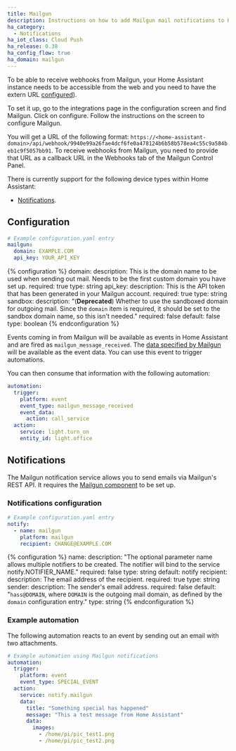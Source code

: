 ```yaml
---
title: Mailgun
description: Instructions on how to add Mailgun mail notifications to Home Assistant.
ha_category:
  - Notifications
ha_iot_class: Cloud Push
ha_release: 0.38
ha_config_flow: true
ha_domain: mailgun
---
```


To be able to receive webhooks from Mailgun, your Home Assistant instance needs to be accessible from the web and you need to have the extern URL [configured](/docs/configuration/basic)).

To set it up, go to the integrations page in the configuration screen and find Mailgun. Click on configure. Follow the instructions on the screen to configure Mailgun.

You will get a URL of the following format: `https://<home-assistant-domain>/api/webhook/9940e99a26fae4dcf6fe0a478124b6b58b578ea4c55c9a584beb1c9f5057bb91`. To receive webhooks from Mailgun, you need to provide that URL as a callback URL in the Webhooks tab of the Mailgun Control Panel.

There is currently support for the following device types within Home Assistant:

- [Notifications](#notifications).

## Configuration

```yaml
# Example configuration.yaml entry
mailgun:
  domain: EXAMPLE.COM
  api_key: YOUR_API_KEY
```

{% configuration %}
domain:
  description: This is the domain name to be used when sending out mail. Needs to be the first custom domain you have set up.
  required: true
  type: string
api_key:
  description: This is the API token that has been generated in your Mailgun account.
  required: true
  type: string
sandbox:
  description: "(**Deprecated**) Whether to use the sandboxed domain for outgoing mail. Since the `domain` item is required, it should be set to the sandbox domain name, so this isn't needed."
  required: false
  default: false
  type: boolean
{% endconfiguration %}

Events coming in from Mailgun will be available as events in Home Assistant and are fired as `mailgun_message_received`. The [data specified by Mailgun](https://documentation.mailgun.com/en/latest/api-events.html#event-structure) will be available as the event data. You can use this event to trigger automations.

You can then consume that information with the following automation:

```yaml
automation:
  trigger:
    platform: event
    event_type: mailgun_message_received
    event_data:
      action: call_service
  action:
    service: light.turn_on
    entity_id: light.office
```

## Notifications

The Mailgun notification service allows you to send emails via Mailgun's REST API. It requires the [Mailgun component](#configuration) to be set up.

### Notifications configuration

```yaml
# Example configuration.yaml entry
notify:
  - name: mailgun
    platform: mailgun
    recipient: CHANGE@EXAMPLE.COM
```

{% configuration %}
name:
  description: "The optional parameter name allows multiple notifiers to be created. The notifier will bind to the service notify.NOTIFIER_NAME."
  required: false
  type: string
  default: notify
recipient:
  description: The email address of the recipient.
  required: true
  type: string
sender:
  description: The sender's email address.
  required: false
  default: "`hass@DOMAIN`, where `DOMAIN` is the outgoing mail domain, as defined by the `domain` configuration entry."
  type: string
{% endconfiguration %}

### Example automation

The following automation reacts to an event by sending out an email with two attachments.

```yaml
# Example automation using Mailgun notifications
automation:
  trigger:
    platform: event
    event_type: SPECIAL_EVENT
  action:
    service: notify.mailgun
    data:
      title: "Something special has happened"
      message: "This a test message from Home Assistant"
      data:
        images:
          - /home/pi/pic_test1.png
          - /home/pi/pic_test2.png
```
